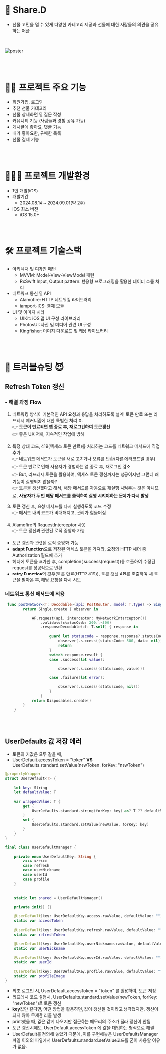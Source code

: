 
# 🎁 Share.D 
- 선물 고민을 덜 수 있게 다양한 카테고리 제공과 선물에 대한 사람들의 의견을 공유하는 어플   


<br> <br> 
   ![poster](./ShareDPic.png)

<br> <br> 
# 🙋‍♀️ 프로젝트 주요 기능 
- 회원가입, 로그인
- 추천 선물 카테고리
- 선물 상세화면 및 질문 작성
- 커뮤니티 기능 (사람들과 경험 공유 가능)
- 게시글에 좋아요, 댓글 기능
- 내가 좋아요한, 구매한 목록 
- 선물 결제 기능

<br> <br> 

# 🧑🏻‍💻 프로젝트 개발환경
- 1인 개발(iOS)
- 개발기간
    - 2024.08.14 ~ 2024.09.01(약 2주)
- iOS 최소 버전
    - iOS 15.0+   


<br> <br> 

   
# 🛠 프로젝트 기술스택
- 아키텍처 및 디자인 패턴
    - MVVM: Model-View-ViewModel 패턴
    - RxSwift Input, Output pattern: 반응형 프로그래밍을 활용한 데이터 흐름 처리
- 네트워크 통신 및 API
    - Alamofire: HTTP 네트워킹 라이브러리
    - iamport-iOS: 결제 모듈
- UI 및 이미지 처리
    - UIKit: iOS 앱 UI 구성 라이브러리
    - PhotosUI: 사진 및 미디어 관련 UI 구성
    - Kingfisher: 이미지 다운로드 및 캐싱 라이브러리

<br> <br> 


# 👿 트러블슈팅 😈

##  Refresh Token 갱신

###  - 해결 과정 Flow

1. 네트워킹 방식이 기본적인 API 요청과 응답을 처리하도록 설계. 토큰 만료 또는 리프레시 메커니즘에 대한 특별한 처리 X.       
👉 **토큰이 만료되면 앱 종료 후, 재로그인하여 토큰갱신**  
👉 좋은 UX 저해, 지속적인 작업에 방해
 

2.  특정 상태 코드,  419(액세스 토큰 만료)를 처리하는 코드를 네트워크 메서드에 직접 추가   
     👉 네트워크 메서드가 토큰을 새로 고치거나 오류를 반환(다른 에러코드일 경우)    
     👉  토큰 만료로 인해 사용자가 경험하는 앱 종료 후, 재로그인 감소  
     👉  But, 리프레시 토큰을 활용하여, 액세스 토큰 갱신까지는 성공이지만 그런데 왜 기능이 실행되지 않을까?   
     👉 토큰을 갱신했다고 해서, 해당 메서드를 자동으로 재실행 시켜주는 것은 아니므로, **사용자가 두 번 해당 메서드를 클릭하여 실행 시켜야하는 문제가 다시 발생**  


3. 토큰 갱신 후, 요청 메서드를 다시 실행하도록 코드 수정   
👉 메서드 내의 코드가 비대해지고, 관리가 힘들어짐

4. Alamofire의 RequestInterceptor 사용    
👉 토큰 갱신과 관련된 로직 중앙화 가능   

- 토큰 갱신과 관련된 로직 중앙화 가능
- **adapt Function**으로 저장된 액세스 토큰을 가져와, 요청의 HTTP 헤더 중 Authorization 필드에 추가
- 헤더에 토큰을 추가한 후, completion(.success(request))를 호출하여 수정된 request를 성공적으로 반환
- **retry Function**의 경우(토큰 만료(HTTP 419)), 토큰 갱신 API를 호출하여 새 토큰을 받아온 후, 해당 요청을 다시 시도  


###  네트워크 통신 메서드에 적용
```swift
 func postNetwork<T: Decodable>(api: PostRouter, model: T.Type) -> Single<(statusCode: Int, data: T?)> {
        return Single.create { observer in

            AF.request(api, interceptor: MyNetworkInterceptor())
                .validate(statusCode: 200..<300)
                .responseDecodable(of: T.self) { response in
                    
                    guard let statuscode = response.response?.statusCode else {
                        observer(.success((statusCode: 500, data: nil)))
                        return
                    }
                    switch response.result {
                    case .success(let value):
                        
                        observer(.success((statuscode, value)))
                        
                    case .failure(let error):

                        observer(.success((statuscode, nil)))   
                    }
                }
            return Disposables.create()
        }
    }

```
<br>
<br>

## UserDefaults 값 저장 에러

- 토큰의 키값은 모두 같을 때, 
- UserDefault.accessToken = "token" **VS** UserDefaults.standard.setValue(newToken, forKey: "newToken")


```swift
@propertyWrapper
struct UserDefault<T> {
    
    let key: String
    let defaultValue: T
    
    var wrappedValue: T {
        get {
            UserDefaults.standard.string(forKey: key) as? T ?? defaultValue
        }
        set {
            UserDefaults.standard.setValue(newValue, forKey: key)
        }
    }
}

final class UserDefaultManager {
    
    private enum UserDefaultKey: String {
        case access
        case refresh
        case userNickname
        case userId
        case profile
    }
    
    
    static let shared = UserDefaultManager()
    
    private init() {}
    
    @UserDefault(key: UserDefaultKey.access.rawValue, defaultValue: "")
    static var accessToken
    
    @UserDefault(key: UserDefaultKey.refresh.rawValue, defaultValue: "")
    static var refreshToken
    
    @UserDefault(key: UserDefaultKey.userNickname.rawValue, defaultValue: "")
    static var userNickname
    
    @UserDefault(key: UserDefaultKey.userId.rawValue, defaultValue: "")
    static var userId
    
    @UserDefault(key: UserDefaultKey.profile.rawValue, defaultValue: "")
    static var profileImage
}
```
- 최초 로그인 시, UserDefault.accessToken = "token" 를 활용하여, 토큰 저장
- 리프레시 코드 실행시, UserDefaults.standard.setValue(newToken, forKey: "newToken")로 토큰 갱신
- **key**값만 같다면, 어떤 방법을 활용하던, 값이 갱신될 것이라고 생각했지만, 갱신이 되지 않아 무제한 리콜 발생
-  print했을 때, 값은 같게 나오지만 접근하는 메모리의 주소가 달라 갱신이 안됨
- 토큰 갱신시에도,  UserDefault.accessToken 에 값을 대입하는 형식으로 해결
- UserDefault를 정의해 놓았기 때문에, 이를 구현해놓은 UserDefaultsManager파일 이외의 파일에서 
UserDefaults.standard.setValue코드를 굳이 사용할 이유가 없음.




